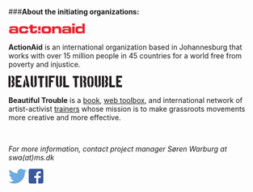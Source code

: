 ###**About the initiating organizations:**

[<img src="/img/aa-logo.png" title="ActionAid">](http://actionaid.org/)

**ActionAid** is an international organization based in Johannesburg that works with over 15 million people in 45 countries for a world free from poverty and injustice.

[<img src="/img/bt-logo.png" title="Beautiful Trouble">](http://beautifultrouble.org)

**Beautiful Trouble** is a [book](http://beautifultrouble.org/the-book/), [web toolbox](http://beautifultrouble.org), and international network of artist-activist [trainers](http://beautifultrouble.org/trainings) whose mission is to make grassroots movements more creative and more effective.

<br>

_For more information, contact project manager Søren Warburg at swa(at)ms.dk_

[<img src="/img/twit.png" class="social-icon" title="Connect with us on Twitter">](https://twitter.com/beautrising)
[<img src="/img/fb.png" class="social-icon" title="Connect with us on Facebook">](https://facebook.com/beautifulrising)
